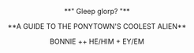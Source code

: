 <p align="center">  **" Gleep glorp? "**
<p align="center"> 
**A GUIDE TO THE PONYTOWN'S COOLEST ALIEN**
<p align="center">
 BONNIE ++ HE/HIM + EY/EM
</p>
 
